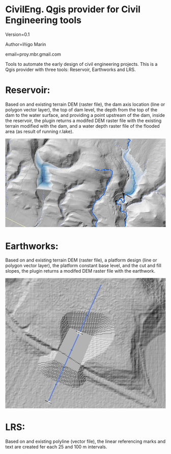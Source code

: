 # CivilEng. Qgis provider for Civil Engineering tools
Version=0.1

Author=Iñigo Marin

email=proy.mbr.gmail.com


Tools to automate the early design of civil engineering projects. This is a Qgis provider with three tools: Reservoir, Earthworks and LRS.

# Reservoir:
Based on and existing terrain DEM (raster file), the dam axis location (line or polygon vector layer), the top of dam level, the depth from the top of the dam to the water surface, and providing a point upstream of the dam, inside the reservoir, the plugin returns a modifed DEM raster file with the existing terrain modified with the dam, and a water depth raster file of the flooded area (as result of running r.lake). 


![Reservoir Sample image](/support/Reservoir_sample_image.png)



# Earthworks: 
Based on and existing terrain DEM (raster file), a platform design (line or polygon vector layer), the platform constant base level, and the cut and fill slopes, the plugin returns a modifed DEM raster file with the earthwork.

![Earthworks Sample image](/support/LRS_sample_image.png)

# LRS:
Based on and existing polyline (vector file), the linear referencing marks and text are created fer each 25 and 100 m intervals.
